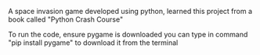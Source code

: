 A space invasion game developed using python, learned this project from a book called "Python Crash Course"

To run the code, ensure pygame is downloaded
you can type in command "pip install pygame" to download it from the terminal
